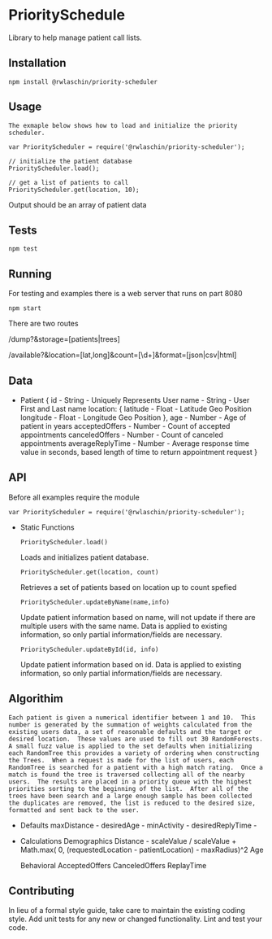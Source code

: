 # PrioritySchedule

Library to help manage patient call lists.

## Installation

`npm install @rwlaschin/priority-scheduler`

## Usage

    The exmaple below shows how to load and initialize the priority scheduler.

    var PriorityScheduler = require('@rwlaschin/priority-scheduler');

    // initialize the patient database
    PriorityScheduler.load();

    // get a list of patients to call
    PriorityScheduler.get(location, 10);

Output should be an array of patient data

## Tests

`npm test`

## Running

For testing and examples there is a web server that runs on part 8080

`npm start`

There are two routes

/dump?&storage=[patients|trees]

/available?&location=[lat,long]&count=[\d+]&format=[json|csv|html]

## Data

- Patient
    {
    id - String - Uniquely Represents User
    name - String - User First and Last name
    location: {
    latitude - Float - Latitude Geo Position
    longitude - Float - Longitude Geo Position
    },
    age - Number - Age of patient in years
    acceptedOffers - Number - Count of accepted appointments
    canceledOffers - Number - Count of canceled appointments
    averageReplyTime - Number - Average response time value in seconds, based length of time to return appointment request
    }

## API

Before all examples require the module

`var PriorityScheduler = require('@rwlaschin/priority-scheduler');`

- Static Functions

    `PriorityScheduler.load()`

    Loads and initializes patient database.

    `PriorityScheduler.get(location, count)`

    Retrieves a set of patients based on location up to count spefied

    `PriorityScheduler.updateByName(name,info)`

    Update patient information based on name, will not update if there are multiple users with the same name. Data is applied to existing information, so only partial information/fields are necessary.

    `PriorityScheduler.updateById(id, info)`

    Update patient information based on id. Data is applied to existing information, so only partial information/fields are necessary.

## Algorithim

    Each patient is given a numerical identifier between 1 and 10.  This number is generated by the summation of weights calculated from the existing users data, a set of reasonable defaults and the target or desired location.  These values are used to fill out 30 RandomForests.  A small fuzz value is applied to the set defaults when initializing each RandomTree this provides a variety of ordering when constructing the Trees.  When a request is made for the list of users, each RandomTree is searched for a patient with a high match rating.  Once a match is found the tree is traversed collecting all of the nearby users.  The results are placed in a priority queue with the highest priorities sorting to the beginning of the list.  After all of the trees have been search and a large enough sample has been collected the duplicates are removed, the list is reduced to the desired size, formatted and sent back to the user.

- Defaults
    maxDistance -
    desiredAge -
    minActivity -
    desiredReplyTime -

- Calculations
    Demographics
        Distance - scaleValue / scaleValue + Math.max( 0, (requestedLocation - patientLocation) - maxRadius)^2
        Age

    Behavioral
        AcceptedOffers
        CanceledOffers
        ReplayTime


## Contributing

In lieu of a formal style guide, take care to maintain the existing coding style. Add unit tests for any new or changed functionality. Lint and test your code.
